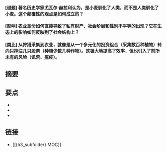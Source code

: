 #### [谜题] 著名历史学家尤瓦尔·赫拉利认为，是小麦驯化了人类，而不是人类驯化了小麦。这个颠覆性的观点是如何成立的？


#### [影响] 农业革命如何直接导致了私有财产、社会阶层和性别不平等的出现？它在生态上的影响如何反映到了社会结构上？


#### [类比] 从狩猎采集到农业，就像是从一个多元化的投资组合（采集数百种植物）转向只押注几只股票（种植少数几种作物）。这极大地提高了效率，但也引入了前所未有的风险（饥荒、瘟疫）。


## 摘要


## 要点

- 
- 
- 

## 链接

- [[{h3_subfolder} MOC]]
